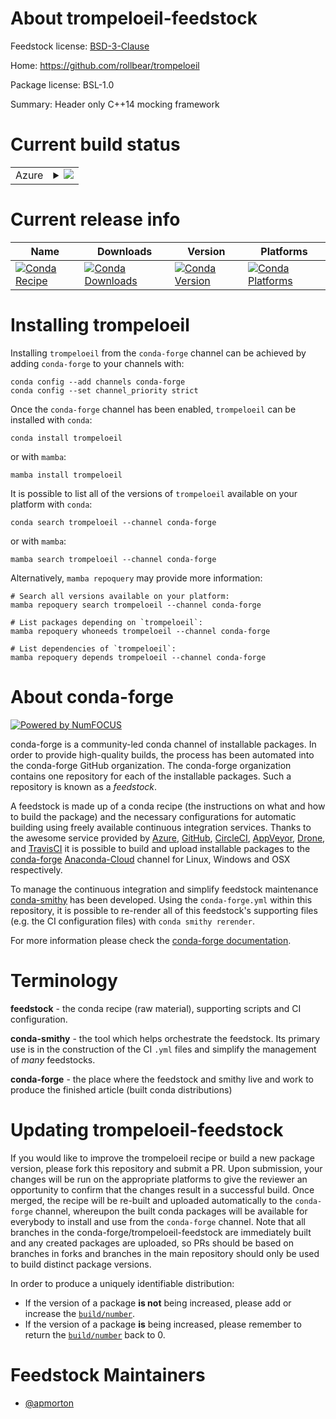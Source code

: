 About trompeloeil-feedstock
===========================

Feedstock license: [BSD-3-Clause](https://github.com/conda-forge/trompeloeil-feedstock/blob/main/LICENSE.txt)

Home: https://github.com/rollbear/trompeloeil

Package license: BSL-1.0

Summary: Header only C++14 mocking framework

Current build status
====================


<table>
    
  <tr>
    <td>Azure</td>
    <td>
      <details>
        <summary>
          <a href="https://dev.azure.com/conda-forge/feedstock-builds/_build/latest?definitionId=19561&branchName=main">
            <img src="https://dev.azure.com/conda-forge/feedstock-builds/_apis/build/status/trompeloeil-feedstock?branchName=main">
          </a>
        </summary>
        <table>
          <thead><tr><th>Variant</th><th>Status</th></tr></thead>
          <tbody><tr>
              <td>linux_64</td>
              <td>
                <a href="https://dev.azure.com/conda-forge/feedstock-builds/_build/latest?definitionId=19561&branchName=main">
                  <img src="https://dev.azure.com/conda-forge/feedstock-builds/_apis/build/status/trompeloeil-feedstock?branchName=main&jobName=linux&configuration=linux%20linux_64_" alt="variant">
                </a>
              </td>
            </tr><tr>
              <td>osx_64</td>
              <td>
                <a href="https://dev.azure.com/conda-forge/feedstock-builds/_build/latest?definitionId=19561&branchName=main">
                  <img src="https://dev.azure.com/conda-forge/feedstock-builds/_apis/build/status/trompeloeil-feedstock?branchName=main&jobName=osx&configuration=osx%20osx_64_" alt="variant">
                </a>
              </td>
            </tr><tr>
              <td>win_64</td>
              <td>
                <a href="https://dev.azure.com/conda-forge/feedstock-builds/_build/latest?definitionId=19561&branchName=main">
                  <img src="https://dev.azure.com/conda-forge/feedstock-builds/_apis/build/status/trompeloeil-feedstock?branchName=main&jobName=win&configuration=win%20win_64_" alt="variant">
                </a>
              </td>
            </tr>
          </tbody>
        </table>
      </details>
    </td>
  </tr>
</table>

Current release info
====================

| Name | Downloads | Version | Platforms |
| --- | --- | --- | --- |
| [![Conda Recipe](https://img.shields.io/badge/recipe-trompeloeil-green.svg)](https://anaconda.org/conda-forge/trompeloeil) | [![Conda Downloads](https://img.shields.io/conda/dn/conda-forge/trompeloeil.svg)](https://anaconda.org/conda-forge/trompeloeil) | [![Conda Version](https://img.shields.io/conda/vn/conda-forge/trompeloeil.svg)](https://anaconda.org/conda-forge/trompeloeil) | [![Conda Platforms](https://img.shields.io/conda/pn/conda-forge/trompeloeil.svg)](https://anaconda.org/conda-forge/trompeloeil) |

Installing trompeloeil
======================

Installing `trompeloeil` from the `conda-forge` channel can be achieved by adding `conda-forge` to your channels with:

```
conda config --add channels conda-forge
conda config --set channel_priority strict
```

Once the `conda-forge` channel has been enabled, `trompeloeil` can be installed with `conda`:

```
conda install trompeloeil
```

or with `mamba`:

```
mamba install trompeloeil
```

It is possible to list all of the versions of `trompeloeil` available on your platform with `conda`:

```
conda search trompeloeil --channel conda-forge
```

or with `mamba`:

```
mamba search trompeloeil --channel conda-forge
```

Alternatively, `mamba repoquery` may provide more information:

```
# Search all versions available on your platform:
mamba repoquery search trompeloeil --channel conda-forge

# List packages depending on `trompeloeil`:
mamba repoquery whoneeds trompeloeil --channel conda-forge

# List dependencies of `trompeloeil`:
mamba repoquery depends trompeloeil --channel conda-forge
```


About conda-forge
=================

[![Powered by
NumFOCUS](https://img.shields.io/badge/powered%20by-NumFOCUS-orange.svg?style=flat&colorA=E1523D&colorB=007D8A)](https://numfocus.org)

conda-forge is a community-led conda channel of installable packages.
In order to provide high-quality builds, the process has been automated into the
conda-forge GitHub organization. The conda-forge organization contains one repository
for each of the installable packages. Such a repository is known as a *feedstock*.

A feedstock is made up of a conda recipe (the instructions on what and how to build
the package) and the necessary configurations for automatic building using freely
available continuous integration services. Thanks to the awesome service provided by
[Azure](https://azure.microsoft.com/en-us/services/devops/), [GitHub](https://github.com/),
[CircleCI](https://circleci.com/), [AppVeyor](https://www.appveyor.com/),
[Drone](https://cloud.drone.io/welcome), and [TravisCI](https://travis-ci.com/)
it is possible to build and upload installable packages to the
[conda-forge](https://anaconda.org/conda-forge) [Anaconda-Cloud](https://anaconda.org/)
channel for Linux, Windows and OSX respectively.

To manage the continuous integration and simplify feedstock maintenance
[conda-smithy](https://github.com/conda-forge/conda-smithy) has been developed.
Using the ``conda-forge.yml`` within this repository, it is possible to re-render all of
this feedstock's supporting files (e.g. the CI configuration files) with ``conda smithy rerender``.

For more information please check the [conda-forge documentation](https://conda-forge.org/docs/).

Terminology
===========

**feedstock** - the conda recipe (raw material), supporting scripts and CI configuration.

**conda-smithy** - the tool which helps orchestrate the feedstock.
                   Its primary use is in the construction of the CI ``.yml`` files
                   and simplify the management of *many* feedstocks.

**conda-forge** - the place where the feedstock and smithy live and work to
                  produce the finished article (built conda distributions)


Updating trompeloeil-feedstock
==============================

If you would like to improve the trompeloeil recipe or build a new
package version, please fork this repository and submit a PR. Upon submission,
your changes will be run on the appropriate platforms to give the reviewer an
opportunity to confirm that the changes result in a successful build. Once
merged, the recipe will be re-built and uploaded automatically to the
`conda-forge` channel, whereupon the built conda packages will be available for
everybody to install and use from the `conda-forge` channel.
Note that all branches in the conda-forge/trompeloeil-feedstock are
immediately built and any created packages are uploaded, so PRs should be based
on branches in forks and branches in the main repository should only be used to
build distinct package versions.

In order to produce a uniquely identifiable distribution:
 * If the version of a package **is not** being increased, please add or increase
   the [``build/number``](https://docs.conda.io/projects/conda-build/en/latest/resources/define-metadata.html#build-number-and-string).
 * If the version of a package **is** being increased, please remember to return
   the [``build/number``](https://docs.conda.io/projects/conda-build/en/latest/resources/define-metadata.html#build-number-and-string)
   back to 0.

Feedstock Maintainers
=====================

* [@apmorton](https://github.com/apmorton/)

